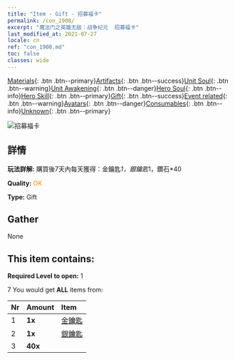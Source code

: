 ```yaml
---
title: "Item - Gift - 招募福卡"
permalink: /con_1908/
excerpt: "魔法门之英雄无敌：战争纪元  招募福卡"
last_modified_at: 2021-07-27
locale: cn
ref: "con_1908.md"
toc: false
classes: wide
---
```

 [Materials](/ItemsCN/){: .btn .btn--primary}[Artifacts](/ItemsCN/Artifacts/){: .btn .btn--success}[Unit Soul](/ItemsCN/UnitSoul/){: .btn .btn--warning}[Unit Awakening](/ItemsCN/UnitAwakening/){: .btn .btn--danger}[Hero Soul](/ItemsCN/HeroSoul/){: .btn .btn--info}[Hero Skill](/ItemsCN/HeroSkill/){: .btn .btn--primary}[Gift](/ItemsCN/Gift/){: .btn .btn--success}[Event related](/ItemsCN/Events/){: .btn .btn--warning}[Avatars](/ItemsCN/Avatars/){: .btn .btn--danger}[Consumables](/ItemsCN/Consumables/){: .btn .btn--info}[Unknown](/ItemsCN/Unknown/){: .btn .btn--primary}

 ![招募福卡](/images/t/i_907319.png)

## 詳情
 **玩法詳解:** 購買後7天內每天獲得：金鑰匙*1，銀鑰匙*1，鑽石*40

 **Quality:** <span style="color: #FF8C00">OK</span>

 **Type:** Gift

## Gather

  None

## This item contains:

 **Required Level to open:** 1

 7 You would get **ALL** items  from:

  | Nr | Amount |     Item    |
  |:---|:-------|:------------|
  | 1 |  **1x** | [金鑰匙](/cn/Items/con_783/) |  | 
  | 2 |  **1x** | [銀鑰匙](/cn/Items/con_693/) |  | 
  | 3 |  **40x** | <i class="fas fa-gem"/> |  | 
